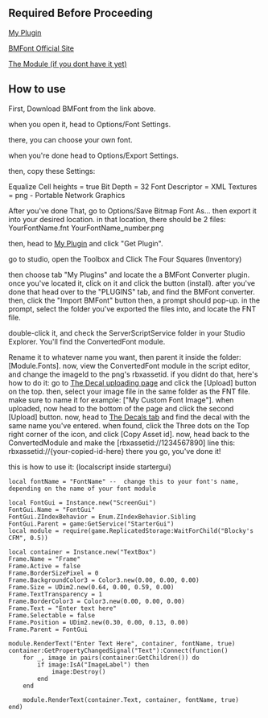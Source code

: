 ## Required Before Proceeding
[My Plugin](https://create.roblox.com/store/asset/81948658764284)

[BMFont Official Site](https://angelcode.com/products/bmfont/)

[The Module (if you dont have it yet)](https://create.roblox.com/store/asset/81394450551935/Blockys-CFM)

## How to use
First, Download BMFont from the link above.

when you open it, head to Options/Font Settings.

there, you can choose your own font.

when you're done head to Options/Export Settings.

then, copy these Settings:

Equalize Cell heights = true
Bit Depth = 32
Font Descriptor = XML
Textures = png - Portable Network Graphics

After you've done That, go to Options/Save Bitmap Font As...
then export it into your desired location.
in that location, there should be 2 files:
YourFontName.fnt
YourFontName_number.png

then, head to [My Plugin](https://create.roblox.com/store/asset/81948658764284) and  click "Get Plugin".

go to studio, open the Toolbox and Click The Four Squares (Inventory)

then choose tab "My Plugins"
and locate the a BMFont Converter plugin.
once you've located it, click on it and click the button (install).
after you've done that head over to the "PLUGINS" tab, and find the BMFont converter.
then, click the "Import BMFont" button
then, a prompt should pop-up.
in the prompt, select the folder you've exported the files into, and locate the FNT file.

double-click it, and check the ServerScriptService folder in your Studio Explorer. You'll find the ConvertedFont module.

Rename it to whatever name you want, then parent it inside the folder: [Module.Fonts].
now, view the ConvertedFont module in the script editor, and change the imageId to the png's rbxassetid.
if you didnt do that, here's how to do it:
go to [The Decal uploading page](https://create.roblox.com/dashboard/creations/upload?assetType=Decal) and click the [Upload] button on the top.
then, select your image file in the same folder as the FNT file.
make sure to name it for example: ["My Custom Font Image"].
when uploaded, now head to the bottom of the page and click the second [Upload] button.
now, head to [The Decals tab](https://create.roblox.com/dashboard/creations?assetType=Decal&activeTab=Decal) and find the decal with the same name you've entered.
when found, click the Three dots on the Top right corner of the icon, and click [Copy Asset id].
now, head back to the ConvertedModule and make the [rbxassetid://1234567890] line this: rbxassetid://{your-copied-id-here}
there you go, you've done it!

this is how to use it: (localscript inside startergui)

```luau
local fontName = "FontName" --  change this to your font's name, depending on the name of your font module

local FontGui = Instance.new("ScreenGui")
FontGui.Name = "FontGui"
FontGui.ZIndexBehavior = Enum.ZIndexBehavior.Sibling
FontGui.Parent = game:GetService("StarterGui")
local module = require(game.ReplicatedStorage:WaitForChild("Blocky's CFM", 0.5))

local container = Instance.new("TextBox")
Frame.Name = "Frame"
Frame.Active = false
Frame.BorderSizePixel = 0
Frame.BackgroundColor3 = Color3.new(0.00, 0.00, 0.00)
Frame.Size = UDim2.new(0.64, 0.00, 0.59, 0.00)
Frame.TextTransparency = 1
Frame.BorderColor3 = Color3.new(0.00, 0.00, 0.00)
Frame.Text = "Enter text here"
Frame.Selectable = false
Frame.Position = UDim2.new(0.30, 0.00, 0.13, 0.00)
Frame.Parent = FontGui

module.RenderText("Enter Text Here", container, fontName, true)
container:GetPropertyChangedSignal("Text"):Connect(function()
	for _, image in pairs(container:GetChildren()) do
		if image:IsA("ImageLabel") then
			image:Destroy()
		end
	end

	module.RenderText(container.Text, container, fontName, true)
end)


```
